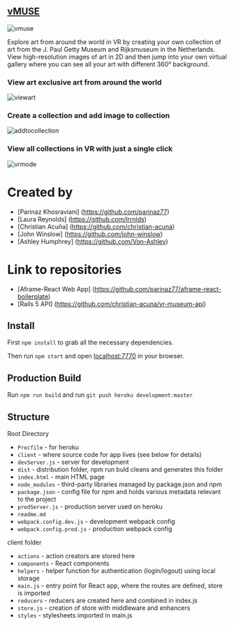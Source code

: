 [vMUSE](http://vr-react-museum.herokuapp.com/)
---------------------------------------------------
![vmuse](https://cloud.githubusercontent.com/assets/7112158/22572424/f05f5a62-e958-11e6-8001-e4a79bd89a71.gif)

Explore art from around the world in VR by creating your own collection of art from the J. Paul Getty Museum and Rijksmuseum in the Netherlands. View high-resolution images of art in 2D and then jump into your own virtual gallery where you can see all your art with different 360° background.

### View art exclusive art from around the world
![viewart](https://cloud.githubusercontent.com/assets/7112158/22572514/56f21c2e-e959-11e6-9375-0938e5f0a047.gif)

### Create a collection and add image to collection
![addtocollection](https://cloud.githubusercontent.com/assets/7112158/22572695/2e4fcda6-e95a-11e6-8c5e-ef756eb81545.gif)

### View all collections in VR with just a single click
![vrmode](https://cloud.githubusercontent.com/assets/7112158/22573082/1291ee44-e95c-11e6-8189-5a82784e54b4.gif)

# Created by

* [Parinaz Khosraviani] (https://github.com/parinaz77)
* [Laura Reynolds] (https://github.com/lrrnlds)
* [Christian Acuña] (https://github.com/christian-acuna)
* [John Winslow] (https://github.com/john-winslow)
* [Ashley Humphrey] (https://github.com/Von-Ashley)

# Link to repositories

* [Aframe-React Web App] (https://github.com/parinaz77/aframe-react-boilerplate)
* [Rails 5 API] (https://github.com/christian-acuna/vr-museum-api)

## Install

First `npm install` to grab all the necessary dependencies.

Then run `npm start` and open <localhost:7770> in your browser.

## Production Build

Run `npm run build` and run `git push heroku development:master`

## Structure

Root Directory
* `Procfile` - for heroku
* `client` - where source code for app lives (see below for details)
* `devServer.js` - server for development
* `dist` - distribution folder, npm run buld cleans and generates this folder
* `index.html` - main HTML page
* `node_modules` - third-party libraries managed by package.json and npm
* `package.json` - config file for npm and holds various metadata relevant to the project
* `prodServer.js` - production server used on heroku
* `readme.md`
* `webpack.config.dev.js` - development webpack config
* `webpack.config.prod.js` - production webpack config


client folder
* `actions` - action creators are stored here
* `components` - React components
* `helpers` - helper function for authentication (login/logout) using local storage
* `main.js` - entry point for React app, where the routes are defined, store is imported
* `reducers` - reducers are created here and combined in index.js
* `store.js` - creation of store with middleware and enhancers
* `styles` - stylesheets imported in main.js
